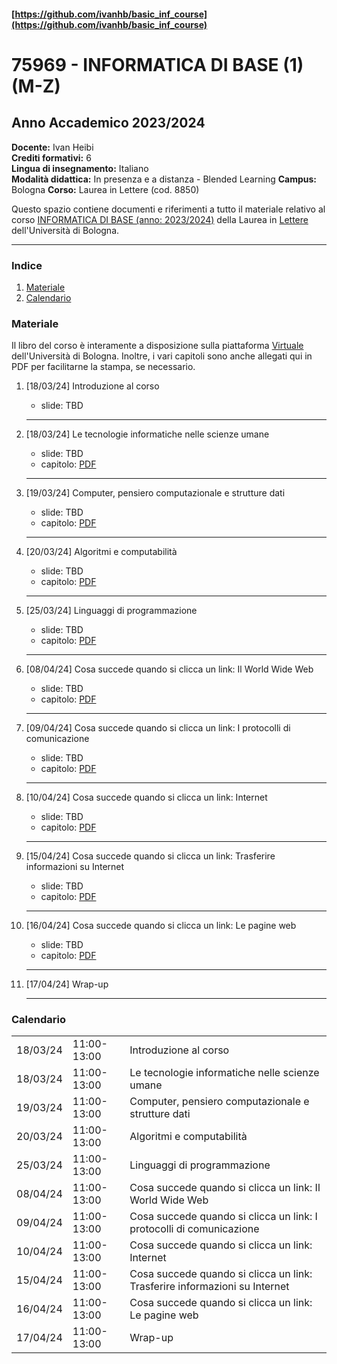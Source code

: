 #### [https://github.com/ivanhb/basic_inf_course](https://github.com/ivanhb/basic_inf_course)
# 75969 - INFORMATICA DI BASE (1) (M-Z)
## Anno Accademico 2023/2024

**Docente:** Ivan Heibi  
**Crediti formativi:** 6  
**Lingua di insegnamento:** Italiano  
**Modalità didattica:** In presenza e a distanza - Blended Learning
**Campus:** Bologna
**Corso:** Laurea in Lettere (cod. 8850)

Questo spazio contiene documenti e riferimenti a tutto il materiale relativo al corso [INFORMATICA DI BASE (anno: 2023/2024)](https://www.unibo.it/it/studiare/dottorati-master-specializzazioni-e-altra-formazione/insegnamenti/insegnamento/2023/464222) della Laurea in [Lettere](https://corsi.unibo.it/laurea/lettere) dell'Università di Bologna.

---

### Indice

1. [Materiale](#materiale)
2. [Calendario](#calendario)

### Materiale

Il libro del corso è interamente a disposizione sulla piattaforma [Virtuale](https://virtuale.unibo.it) dell'Università di Bologna. Inoltre, i vari capitoli sono anche allegati qui in PDF per facilitarne la stampa, se necessario.

1. [18/03/24] Introduzione al corso
   * slide: TBD
   <hr />

2. [18/03/24] Le tecnologie informatiche nelle scienze umane
   * slide: TBD
   * capitolo: [PDF](https://basic-inf.github.io/2023-2024/chapters/09.pdf)
    <hr />

3. [19/03/24] Computer, pensiero computazionale e strutture dati
   * slide: TBD
   * capitolo: [PDF](https://basic-inf.github.io/2023-2024/chapters/01.pdf)
   <hr />

4. [20/03/24] Algoritmi e computabilità
   * slide: TBD
   * capitolo: [PDF](https://basic-inf.github.io/2023-2024/chapters/02.pdf)
   <hr />

5. [25/03/24] Linguaggi di programmazione
   * slide: TBD
   * capitolo: [PDF](https://basic-inf.github.io/2023-2024/chapters/03.pdf)
   <hr />

6. [08/04/24] Cosa succede quando si clicca un link: Il World Wide Web
   * slide: TBD
   * capitolo: [PDF](https://basic-inf.github.io/2023-2024/chapters/04.pdf)
   <hr />

7. [09/04/24] Cosa succede quando si clicca un link: I protocolli di comunicazione
   * slide: TBD
   * capitolo: [PDF](https://basic-inf.github.io/2023-2024/chapters/05.pdf)
   <hr />

8. [10/04/24] Cosa succede quando si clicca un link: Internet
   * slide: TBD
   * capitolo: [PDF](https://basic-inf.github.io/2023-2024/chapters/06.pdf)
   <hr />

9. [15/04/24] Cosa succede quando si clicca un link: Trasferire informazioni su Internet
   * slide: TBD
   * capitolo: [PDF](https://basic-inf.github.io/2023-2024/chapters/07.pdf)
   <hr />

10. [16/04/24] Cosa succede quando si clicca un link: Le pagine web
    * slide: TBD
    * capitolo: [PDF](https://basic-inf.github.io/2023-2024/chapters/08.pdf)
    <hr />

11. [17/04/24] Wrap-up
    <hr />


### Calendario

<table>
  <tr><td>18/03/24</td><td>11:00-13:00</td><td>Introduzione al corso</td></tr>
  <tr><td>18/03/24</td><td>11:00-13:00</td><td>Le tecnologie informatiche nelle scienze umane</td></tr>
  <tr><td>19/03/24</td><td>11:00-13:00</td><td>Computer, pensiero computazionale e strutture dati</td></tr>
  <tr><td>20/03/24</td><td>11:00-13:00</td><td>Algoritmi e computabilità</td></tr>
  <tr><td>25/03/24</td><td>11:00-13:00</td><td>Linguaggi di programmazione</td></tr>
  <tr><td>08/04/24</td><td>11:00-13:00</td><td>Cosa succede quando si clicca un link: Il World Wide Web</td></tr>
  <tr><td>09/04/24</td><td>11:00-13:00</td><td>Cosa succede quando si clicca un link: I protocolli di comunicazione</td></tr>
  <tr><td>10/04/24</td><td>11:00-13:00</td><td>Cosa succede quando si clicca un link: Internet</td></tr>
  <tr><td>15/04/24</td><td>11:00-13:00</td><td>Cosa succede quando si clicca un link: Trasferire informazioni su Internet</td></tr>
  <tr><td>16/04/24</td><td>11:00-13:00</td><td>Cosa succede quando si clicca un link: Le pagine web</td></tr>
  <tr><td>17/04/24</td><td>11:00-13:00</td><td>Wrap-up</td></tr>
</table>
